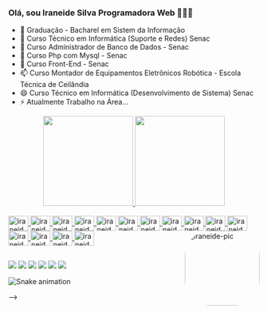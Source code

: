 ### Olá, sou Iraneide Silva Programadora Web 👩🏻‍💻


- 🔭 Graduação - Bacharel em Sistem da Informação
- 🌱 Curso Técnico em Informática (Suporte e Redes) Senac 
- 👯 Curso Administrador de Banco de Dados - Senac 
- 🤔 Curso Php com Mysql - Senac 
- 💬 Curso Front-End - Senac 
- 📫 Curso Montador de Equipamentos Eletrônicos Robótica - Escola Técnica de Ceilândia
- 😄 Curso Técnico em Informática (Desenvolvimento de Sistema) Senac 
- ⚡ Atualmente Trabalho na Área...

<div align="center">
  <a href="https://github.com/Iraneide">
  <img height="180em" src="https://github-readme-stats.vercel.app/api?username=Iraneide&show_icons=true&theme=radical&include_all_commits=true&count_private=true"/>
  <img height="180em" src="https://github-readme-stats.vercel.app/api/top-langs/?username=Iraneide&layout=compact&langs_count=7&theme=radical"/>
</div>
  
  <div style="display: inline_block"><br>
  <img align="center" alt="iraneide-Js" height="30" width="40" src="https://cdn.jsdelivr.net/gh/devicons/devicon/icons/java/java-original-wordmark.svg" />
  <img align="center" alt="iraneide-Ts" height="30" width="40" src="https://cdn.jsdelivr.net/gh/devicons/devicon/icons/php/php-original.svg" />
  <img align="center" alt="iraneide-React" height="30" width="40" src="https://cdn.jsdelivr.net/gh/devicons/devicon/icons/angularjs/angularjs-original.svg" />
  <img align="center" alt="iraneide-CSS" height="30" width="40" src="https://cdn.jsdelivr.net/gh/devicons/devicon/icons/bootstrap/bootstrap-original.svg" />
  <img align="center" alt="iraneide-Python" height="30" width="40" src="https://cdn.jsdelivr.net/gh/devicons/devicon/icons/css3/css3-original-wordmark.svg" />
  <img align="center" alt="iraneide-Csharp" height="30" width="40" src="https://cdn.jsdelivr.net/gh/devicons/devicon/icons/html5/html5-original-wordmark.svg" />
  <img align="center" alt="iraneide-Csharp" height="30" width="40" src="https://cdn.jsdelivr.net/gh/devicons/devicon/icons/javascript/javascript-original.svg" />
  <img align="center" alt="iraneide-Csharp" height="30" width="40" src="https://cdn.jsdelivr.net/gh/devicons/devicon/icons/mysql/mysql-original-wordmark.svg" />
  <img align="center" alt="iraneide-Csharp" height="30" width="40" src= "https://cdn.jsdelivr.net/gh/devicons/devicon/icons/filezilla/filezilla-plain.svg" />
  <img align="center" alt="iraneide-Csharp" height="30" width="40" src= "https://cdn.jsdelivr.net/gh/devicons/devicon/icons/oracle/oracle-original.svg" />
  <img align="center" alt="iraneide-Csharp" height="30" width="40" src= "https://cdn.jsdelivr.net/gh/devicons/devicon/icons/postgresql/postgresql-original-wordmark.svg" />
  <img align="center" alt="iraneide-Csharp" height="30" width="40" src= "https://cdn.jsdelivr.net/gh/devicons/devicon/icons/putty/putty-original.svg" />
  <img align="center" alt="iraneide-Csharp" height="30" width="40" src= "https://cdn.jsdelivr.net/gh/devicons/devicon/icons/tomcat/tomcat-original-wordmark.svg" />
  <img align="center" alt="iraneide-Csharp" height="30" width="40" src= "https://cdn.jsdelivr.net/gh/devicons/devicon/icons/vscode/vscode-original.svg" />
  <img align="center" alt="iraneide-Csharp" height="30" width="40" src= "https://cdn.jsdelivr.net/gh/devicons/devicon/icons/wordpress/wordpress-original.svg" />
   
    
  <img align="right" alt="iraneide-pic" height="150" style="border-radius:50px;" src="https://media.discordapp.net/attachments/639956127056134178/890373478988013628/Publicacoes_Instagram_1_1.png?width=676&height=676">
</div>
  
##
  
  <div> 
  <a href="https://www.youtube.com/" target="_blank"><img src="https://img.shields.io/badge/YouTube-FF0000?style=for-the-badge&logo=youtube&logoColor=white" target="_blank"></a>
  <a href="https://instagram.com/iraneide.ti" target="_blank"><img src="https://img.shields.io/badge/-Instagram-%23E4405F?style=for-the-badge&logo=instagram&logoColor=white" target="_blank"></a>
 	<a href="https://www.twitch.tv/" target="_blank"><img src="https://img.shields.io/badge/Twitch-9146FF?style=for-the-badge&logo=twitch&logoColor=white" target="_blank"></a>
 <a href="https://discord.gg/wagxzStdcR" target="_blank"><img src="https://img.shields.io/badge/Discord-7289DA?style=for-the-badge&logo=discord&logoColor=white" target="_blank"></a> 
  <a href = "mailto:contatoiraneide.ti@gmail.com"><img src="https://img.shields.io/badge/-Gmail-%23333?style=for-the-badge&logo=gmail&logoColor=white" target="_blank"></a>
  <a href="https://www.linkedin.com/in/iraneide-silva-154346115" target="_blank"><img src="https://img.shields.io/badge/-LinkedIn-%230077B5?style=for-the-badge&logo=linkedin&logoColor=white" target="_blank"></a> 
  
 
  ![Snake animation](https://github.com/iraneide.ti/iraneide.ti/blob/output/github-contribution-grid-snake.svg)
 
</div>
-->
